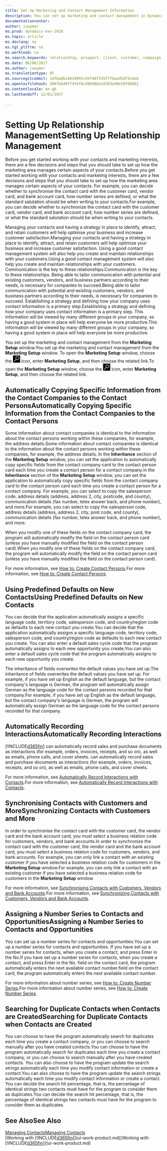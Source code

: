 ```yaml
---
title: Set Up Marketing and Contact Management Information
description: You can set up marketing and contact management in Dynamics NAV to optimise relationships with prospects or customers, and improve campaigns and promotions.
documentationcenter: 
author: jswymer
ms.prod: dynamics-nav-2018
ms.topic: article
ms.devlang: na
ms.tgt_pltfrm: na
ms.workload: na
ms.search.keywords: relationship, prospect, client, customer, campaign, promo
ms.date: 06/06/2017
ms.author: jswymer
ms.translationtype: HT
ms.sourcegitcommit: 1dfba8b14019991c95f40ffd5f7fbaed5df414eb
ms.openlocfilehash: 206fb640f74fbfbcd9948be3d383ed0e50f08d62
ms.contentlocale: en-gb
ms.lasthandoff: 12/01/2017

---
```

# <a name="setting-up-relationship-management"></a><span data-ttu-id="3bddb-103">Setting Up Relationship Management</span><span class="sxs-lookup"><span data-stu-id="3bddb-103">Setting Up Relationship Management</span></span>
<span data-ttu-id="3bddb-104">Before you get started working with your contacts and marketing interests, there are a few decisions and steps that you should take to set up how the marketing area manages certain aspects of your contacts.</span><span class="sxs-lookup"><span data-stu-id="3bddb-104">Before you get started working with your contacts and marketing interests, there are a few decisions and steps that you should take to set up how the marketing area manages certain aspects of your contacts.</span></span> <span data-ttu-id="3bddb-105">For example, you can decide whether to synchronise the contact card with the customer card, vendor card, and bank account card, how number series are defined, or what the standard salutation should be when writing to your contacts.</span><span class="sxs-lookup"><span data-stu-id="3bddb-105">For example, you can decide whether to synchronize the contact card with the customer card, vendor card, and bank account card, how number series are defined, or what the standard salutation should be when writing to your contacts.</span></span>

<span data-ttu-id="3bddb-106">Managing your contacts and having a strategy in place to identify, attract, and retain customers will help optimise your business and increase customer satisfaction.</span><span class="sxs-lookup"><span data-stu-id="3bddb-106">Managing your contacts and having a strategy in place to identify, attract, and retain customers will help optimize your business and increase customer satisfaction.</span></span> <span data-ttu-id="3bddb-107">Using a good contact management system will also help you create and maintain relationships with your customers.</span><span class="sxs-lookup"><span data-stu-id="3bddb-107">Using a good contact management system will also help you create and maintain relationships with your customers.</span></span> <span data-ttu-id="3bddb-108">Communication is the key to these relationships.</span><span class="sxs-lookup"><span data-stu-id="3bddb-108">Communication is the key to these relationships.</span></span> <span data-ttu-id="3bddb-109">Being able to tailor communication with potential and existing customers, vendors, and business partners according to their needs, is necessary for companies to succeed.</span><span class="sxs-lookup"><span data-stu-id="3bddb-109">Being able to tailor communication with potential and existing customers, vendors, and business partners according to their needs, is necessary for companies to succeed.</span></span> <span data-ttu-id="3bddb-110">Establishing a strategy and defining how your company uses contact information is a primary step.</span><span class="sxs-lookup"><span data-stu-id="3bddb-110">Establishing a strategy and defining how your company uses contact information is a primary step.</span></span> <span data-ttu-id="3bddb-111">This information will be viewed by many different groups in your company, so having a good system in place will help everyone be more productive.</span><span class="sxs-lookup"><span data-stu-id="3bddb-111">This information will be viewed by many different groups in your company, so having a good system in place will help everyone be more productive.</span></span>

<span data-ttu-id="3bddb-112">You set up the marketing and contact management from the **Marketing Setup** window.</span><span class="sxs-lookup"><span data-stu-id="3bddb-112">You set up the marketing and contact management from the **Marketing Setup** window.</span></span> <span data-ttu-id="3bddb-113">To open the **Marketing Setup** window, choose the ![Search for Page or Report](media/ui-search/search_small.png "Search for Page or Report icon") icon, enter **Marketing Setup**, and then choose the related link.</span><span class="sxs-lookup"><span data-stu-id="3bddb-113">To open the **Marketing Setup** window, choose the ![Search for Page or Report](media/ui-search/search_small.png "Search for Page or Report icon") icon, enter **Marketing Setup**, and then choose the related link.</span></span>

## <a name="automatically-copying-specific-information-from-the-contact-companies-to-the-contact-persons"></a><span data-ttu-id="3bddb-114">Automatically Copying Specific Information from the Contact Companies to the Contact Persons</span><span class="sxs-lookup"><span data-stu-id="3bddb-114">Automatically Copying Specific Information from the Contact Companies to the Contact Persons</span></span>
<span data-ttu-id="3bddb-115">Some information about contact companies is identical to the information about the contact persons working within these companies, for example, the address details.</span><span class="sxs-lookup"><span data-stu-id="3bddb-115">Some information about contact companies is identical to the information about the contact persons working within these companies, for example, the address details.</span></span> <span data-ttu-id="3bddb-116">In the **Inheritance** section of the **Marketing Setup** window, you can set the application to automatically copy specific fields from the contact company card to the contact person card each time you create a contact person for a contact company.</span><span class="sxs-lookup"><span data-stu-id="3bddb-116">In the **Inheritance** section of the **Marketing Setup** window, you can set the application to automatically copy specific fields from the contact company card to the contact person card each time you create a contact person for a contact company.</span></span> <span data-ttu-id="3bddb-117">For example, you can select to copy the salesperson code, address details (address, address 2, city, postcode, and county), communication details (fax number, telex answer back, and phone number), and more.</span><span class="sxs-lookup"><span data-stu-id="3bddb-117">For example, you can select to copy the salesperson code, address details (address, address 2, city, post code, and county), communication details (fax number, telex answer back, and phone number), and more.</span></span>

<span data-ttu-id="3bddb-118">When you modify one of these fields on the contact company card, the program will automatically modify the field on the contact person card (unless you have manually modified the field on the contact person card).</span><span class="sxs-lookup"><span data-stu-id="3bddb-118">When you modify one of these fields on the contact company card, the program will automatically modify the field on the contact person card (unless you have manually modified the field on the contact person card).</span></span>

<span data-ttu-id="3bddb-119">For more information, see [How to: Create Contact Persons](marketing-how-create-contact-persons.md).</span><span class="sxs-lookup"><span data-stu-id="3bddb-119">For more information, see [How to: Create Contact Persons](marketing-how-create-contact-persons.md).</span></span>

## <a name="using-predefined-defaults-on-new-contacts"></a><span data-ttu-id="3bddb-120">Using Predefined Defaults on New Contacts</span><span class="sxs-lookup"><span data-stu-id="3bddb-120">Using Predefined Defaults on New Contacts</span></span>
<span data-ttu-id="3bddb-121">You can decide that the application automatically assigns a specific language code, territory code, salesperson code, and country/region code as defaults to each new contact you create.</span><span class="sxs-lookup"><span data-stu-id="3bddb-121">You can decide that the application automatically assigns a specific language code, territory code, salesperson code, and country/region code as defaults to each new contact you create.</span></span> <span data-ttu-id="3bddb-122">You can also enter a default sales cycle code that the program automatically assigns to each new opportunity you create.</span><span class="sxs-lookup"><span data-stu-id="3bddb-122">You can also enter a default sales cycle code that the program automatically assigns to each new opportunity you create.</span></span>

<span data-ttu-id="3bddb-123">The inheritance of fields overwrites the default values you have set up.</span><span class="sxs-lookup"><span data-stu-id="3bddb-123">The inheritance of fields overwrites the default values you have set up.</span></span> <span data-ttu-id="3bddb-124">For example, if you have set up English as the default language, but the contact company's language is German, the program will automatically assign German as the language code for the contact persons recorded for that company.</span><span class="sxs-lookup"><span data-stu-id="3bddb-124">For example, if you have set up English as the default language, but the contact company's language is German, the program will automatically assign German as the language code for the contact persons recorded for that company.</span></span>

<!--You can also setup a default salutation that the program automatically assigns to your contacts. You can use these salutations in your interaction template attachments (for example, Microsoft Word documents). When setting up a default salutation, you can enter a salutation text and a salutation format. For example, if the salutation text is Dear, and the salutation format is Salutation Text + Title + Name, the program will automatically enter Dear Mr. John Smith as a salutation for a contact called John Smith.-->

## <a name="automatically-recording-interactions"></a><span data-ttu-id="3bddb-125">Automatically Recording Interactions</span><span class="sxs-lookup"><span data-stu-id="3bddb-125">Automatically Recording Interactions</span></span>
[!INCLUDE[d365fin](includes/d365fin_md.md)]<span data-ttu-id="3bddb-126"> can automatically record sales and purchase documents as interactions (for example, orders, invoices, receipts, and so on), as well as emails, phone calls, and cover sheets.</span><span class="sxs-lookup"><span data-stu-id="3bddb-126"> can automatically record sales and purchase documents as interactions (for example, orders, invoices, receipts, and so on), as well as emails, phone calls, and cover sheets.</span></span>

<span data-ttu-id="3bddb-127">For more information, see [Automatically Record Interactions with Contacts](marketing-auto-record-interactions.md).</span><span class="sxs-lookup"><span data-stu-id="3bddb-127">For more information, see [Automatically Record Interactions with Contacts](marketing-auto-record-interactions.md).</span></span>

## <a name="synchronizing-contacts-with-customers-and-more"></a><span data-ttu-id="3bddb-128">Synchronising Contacts with Customers and More</span><span class="sxs-lookup"><span data-stu-id="3bddb-128">Synchronizing Contacts with Customers and More</span></span>
<span data-ttu-id="3bddb-129">In order to synchronise the contact card with the customer card, the vendor card and the bank account card, you must select a business relation code for customers, vendors, and bank accounts.</span><span class="sxs-lookup"><span data-stu-id="3bddb-129">In order to synchronize the contact card with the customer card, the vendor card and the bank account card, you must select a business relation code for customers, vendors, and bank accounts.</span></span> <span data-ttu-id="3bddb-130">For example, you can only link a contact with an existing customer if you have selected a business relation code for customers in the **Marketing Setup** window.</span><span class="sxs-lookup"><span data-stu-id="3bddb-130">For example, you can only link a contact with an existing customer if you have selected a business relation code for customers in the **Marketing Setup** window.</span></span>

<span data-ttu-id="3bddb-131">For more information, see [Synchronising Contacts with Customers, Vendors and Bank Accounts](marketing-synchronize-contacts-customers-vendors-bank-accounts.md).</span><span class="sxs-lookup"><span data-stu-id="3bddb-131">For more information, see [Synchronizing Contacts with Customers, Vendors and Bank Accounts](marketing-synchronize-contacts-customers-vendors-bank-accounts.md).</span></span>

## <a name="assigning-a-number-series-to-contacts-and-opportunities"></a><span data-ttu-id="3bddb-132">Assigning a Number Series to Contacts and Opportunities</span><span class="sxs-lookup"><span data-stu-id="3bddb-132">Assigning a Number Series to Contacts and Opportunities</span></span>
<span data-ttu-id="3bddb-133">You can set up a number series for contacts and opportunities.</span><span class="sxs-lookup"><span data-stu-id="3bddb-133">You can set up a number series for contacts and opportunities.</span></span> <span data-ttu-id="3bddb-134">If you have set up a number series for contacts, when you create a contact, and press Enter in the No.</span><span class="sxs-lookup"><span data-stu-id="3bddb-134">If you have set up a number series for contacts, when you create a contact, and press Enter in the No.</span></span> <span data-ttu-id="3bddb-135">field on the contact card, the program automatically enters the next available contact number.</span><span class="sxs-lookup"><span data-stu-id="3bddb-135">field on the contact card, the program automatically enters the next available contact number.</span></span>

<span data-ttu-id="3bddb-136">For more information about number series, see [How to: Create Number Series](ui-create-number-series.md).</span><span class="sxs-lookup"><span data-stu-id="3bddb-136">For more information about number series, see [How to: Create Number Series](ui-create-number-series.md).</span></span>

## <a name="searching-for-duplicate-contacts-when-contacts-are-created"></a><span data-ttu-id="3bddb-137">Searching for Duplicate Contacts when Contacts are Created</span><span class="sxs-lookup"><span data-stu-id="3bddb-137">Searching for Duplicate Contacts when Contacts are Created</span></span>
<span data-ttu-id="3bddb-138">You can choose to have the program automatically search for duplicates each time you create a contact company, or you can choose to search manually after you have created contacts.</span><span class="sxs-lookup"><span data-stu-id="3bddb-138">You can choose to have the program automatically search for duplicates each time you create a contact company, or you can choose to search manually after you have created contacts.</span></span> <span data-ttu-id="3bddb-139">You can also choose to have the program update the search strings automatically each time you modify contact information or create a contact.</span><span class="sxs-lookup"><span data-stu-id="3bddb-139">You can also choose to have the program update the search strings automatically each time you modify contact information or create a contact.</span></span> <span data-ttu-id="3bddb-140">You can decide the search hit percentage, that is, the percentage of identical strings two contacts must have for the program to consider them as duplicates.</span><span class="sxs-lookup"><span data-stu-id="3bddb-140">You can decide the search hit percentage, that is, the percentage of identical strings two contacts must have for the program to consider them as duplicates.</span></span>

## <a name="see-also"></a><span data-ttu-id="3bddb-141">See Also</span><span class="sxs-lookup"><span data-stu-id="3bddb-141">See Also</span></span>
[<span data-ttu-id="3bddb-142">Managing Contacts</span><span class="sxs-lookup"><span data-stu-id="3bddb-142">Managing Contacts</span></span>](marketing-contacts.md)  
<span data-ttu-id="3bddb-143">[Working with [!INCLUDE[d365fin](includes/d365fin_md.md)]](ui-work-product.md)</span><span class="sxs-lookup"><span data-stu-id="3bddb-143">[Working with [!INCLUDE[d365fin](includes/d365fin_md.md)]](ui-work-product.md)</span></span>  


